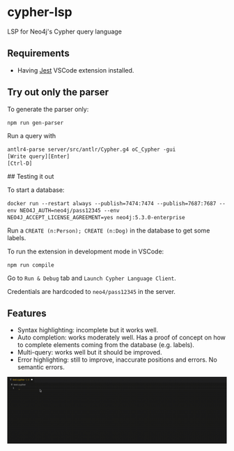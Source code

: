 # cypher-lsp

LSP for Neo4j's Cypher query language

## Requirements

- Having [Jest](https://marketplace.visualstudio.com/items?itemName=Orta.vscode-jest) VSCode extension installed.

## Try out only the parser

To generate the parser only:

```
npm run gen-parser
```

Run a query with

```
antlr4-parse server/src/antlr/Cypher.g4 oC_Cypher -gui
[Write query][Enter]
[Ctrl-D]
```

## Testing it out

To start a database:

```
docker run --restart always --publish=7474:7474 --publish=7687:7687 --env NEO4J_AUTH=neo4j/pass12345 --env NEO4J_ACCEPT_LICENSE_AGREEMENT=yes neo4j:5.3.0-enterprise
```

Run a `CREATE (n:Person); CREATE (n:Dog)` in the database to get some labels.

To run the extension in development mode in VSCode:

```
npm run compile
```

Go to `Run & Debug` tab and `Launch Cypher Language Client`.

Credentials are hardcoded to `neo4/pass12345` in the server.

## Features

- Syntax highlighting: incomplete but it works well.
- Auto completion: works moderately well. Has a proof of concept on how to complete elements coming from the database (e.g. labels).
- Multi-query: works well but it should be improved.
- Error highlighting: still to improve, inaccurate positions and errors. No semantic errors.

![](./auto-completion.gif)
